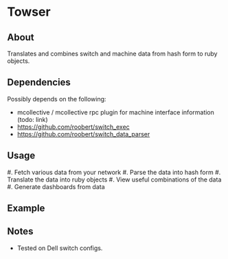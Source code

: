 # Towser

## About

Translates and combines switch and machine data from hash form to ruby objects.

## Dependencies

Possibly depends on the following:

* mcollective / mcollective rpc plugin for machine interface information (todo: link)
* https://github.com/roobert/switch_exec
* https://github.com/roobert/switch_data_parser


## Usage

#. Fetch various data from your network
#. Parse the data into hash form
#. Translate the data into ruby objects
#. View useful combinations of the data
#. Generate dashboards from data

## Example

## Notes

* Tested on Dell switch configs.
